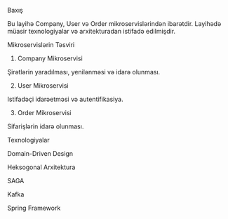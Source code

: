 Baxış

Bu layihə Company, User və Order mikroservislərindən ibarətdir. Layihədə müasir texnologiyalar və arxitekturadan istifadə edilmişdir.

Mikroservislərin Təsviri

1. Company Mikroservisi

Şirətlərin yaradılması, yenilənməsi və idarə olunması.

2. User Mikroservisi

Istifadəçi idarəetməsi və autentifikasiya.

3. Order Mikroservisi

Sifarişlərin idarə olunması.

Texnologiyalar

Domain-Driven Design

Heksogonal Arxitektura

SAGA

Kafka

Spring Framework
